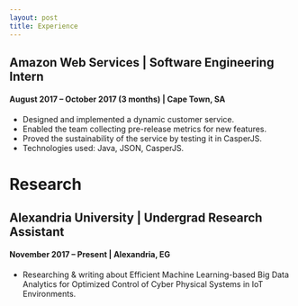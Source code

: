 ```yaml
---
layout: post
title: Experience
---
```

## Amazon Web Services | Software Engineering Intern
#### August 2017 – October 2017 (3 months) | Cape Town, SA
* Designed and implemented a dynamic customer service.
* Enabled the team collecting pre-release metrics for new features.
* Proved the sustainability of the service by testing it in CasperJS.
* Technologies used: Java, JSON, CasperJS.

# Research

## Alexandria University | Undergrad Research Assistant
#### November 2017 – Present | Alexandria, EG
* Researching & writing about Efficient Machine Learning-based Big Data
Analytics for Optimized Control of Cyber Physical Systems in IoT
Environments.

